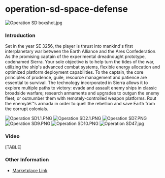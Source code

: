 # operation-sd-space-defense

![Operation SD boxshot.jpg](../.gitbook/assets/migrated\_media-Operation\_SD\_boxshot.jpg)

### Introduction

Set in the year SE 3256, the player is thrust into mankind's first interplanetary war between the Earth Alliance and the Ares Confederation. As the promising captain of the experimental dreadnought prototype, codenamed Sierra. Your sole objective is to help turn the tides of the war, utilizing the ship's advanced combat systems, flexible energy allocation and optimized platform deployment capabilities. To the captain, the core principles of prudence, guile, resource management and patience are essential to survival. The technology incorporated in Sierra allows it to explore multiple paths to victory: evade and assault enemy ships in classic broadside warfare; research armaments and upgrades to outgun the enemy fleet; or outnumber them with remotely-controlled weapon platforms. Rout the enemyâ€™s armada in order to quell the rebellion and save Earth from the corrupt colonials.

![Operation SD1.1.PNG](../.gitbook/assets/migrated\_media-Operation\_SD1.1.PNG) ![Operation SD2.1.PNG](../.gitbook/assets/migrated\_media-Operation\_SD2.1.PNG) ![Operation SD7.PNG](../.gitbook/assets/migrated\_media-Operation\_SD7.PNG) ![Operation SD9.PNG](../.gitbook/assets/migrated\_media-Operation\_SD9.PNG) ![Operation SD10.PNG](../.gitbook/assets/migrated\_media-Operation\_SD10.PNG) ![Operation SD47.jpg](../.gitbook/assets/migrated\_media-Operation\_SD47.jpg)

### Video

\[TABLE]

### Other Information

* [Marketplace Link](http://www.desura.com/games/operation-sd-space-defense)
